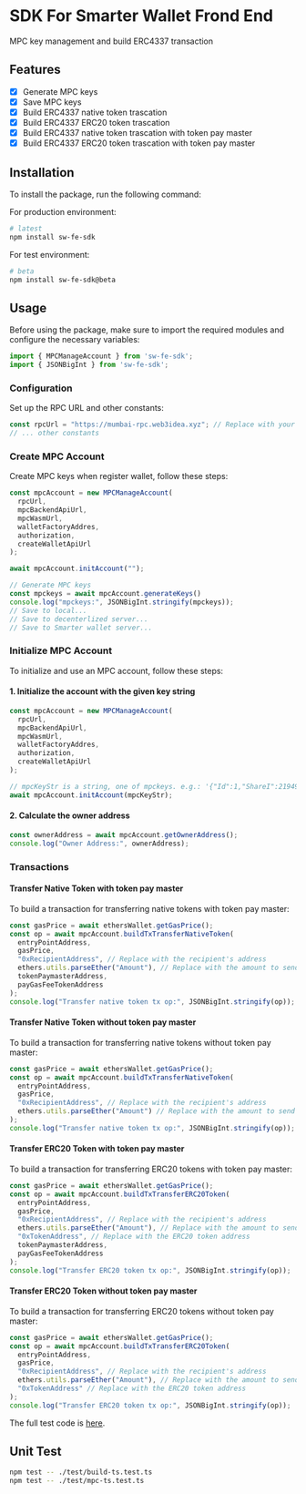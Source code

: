 # SDK For Smarter Wallet Frond End

MPC key management and build ERC4337 transaction

## Features

- [x] Generate MPC keys
- [x] Save MPC keys
- [x] Build ERC4337 native token trascation
- [x] Build ERC4337 ERC20 token trascation
- [x] Build ERC4337 native token trascation with token pay master
- [x] Build ERC4337 ERC20 token trascation with token pay master

## Installation

To install the package, run the following command:

For production environment:

```bash
# latest
npm install sw-fe-sdk
```

For test environment:

```bash
# beta
npm install sw-fe-sdk@beta
```

## Usage

Before using the package, make sure to import the required modules and configure the necessary variables:

```javascript
import { MPCManageAccount } from 'sw-fe-sdk';
import { JSONBigInt } from 'sw-fe-sdk';
```

### Configuration

Set up the RPC URL and other constants:

```javascript
const rpcUrl = "https://mumbai-rpc.web3idea.xyz"; // Replace with your RPC URL
// ... other constants
```

### Create MPC Account

Create MPC keys when register wallet, follow these steps:

```javascript
const mpcAccount = new MPCManageAccount(
  rpcUrl, 
  mpcBackendApiUrl, 
  mpcWasmUrl, 
  walletFactoryAddres, 
  authorization, 
  createWalletApiUrl
);

await mpcAccount.initAccount("");

// Generate MPC keys
const mpckeys = await mpcAccount.generateKeys()
console.log("mpckeys:", JSONBigInt.stringify(mpckeys));
// Save to local...
// Save to decenterlized server...
// Save to Smarter wallet server...
```

### Initialize MPC Account

To initialize and use an MPC account, follow these steps:

#### 1. Initialize the account with the given key string

```javascript
const mpcAccount = new MPCManageAccount(
  rpcUrl, 
  mpcBackendApiUrl, 
  mpcWasmUrl, 
  walletFactoryAddres, 
  authorization, 
  createWalletApiUrl
);

// mpcKeyStr is a string, one of mpckeys. e.g.: '{"Id":1,"ShareI":219499044982805701588892377127447501004150432209403709303384334655408914819632,"PublicKey":{"Curve":"secp256k1","X":97292621653416266750380703637875538596866301353776849812982916816163853412988,"Y":32440693875191451391160231867342089322288044048122424317742935922111154446039},"ChainCode":"013d57fb4dea99754bc3773dedf201f9c555684eab127a529d335663c0063425c9","SharePubKeyMap":{"1":{"Curve":"secp256k1","X":29161051009961544429569809800230777877472024870500305033506395207674118416373,"Y":44796153314212729221467409179106608297103339961871905099986927630538307838333},"2":{"Curve":"secp256k1","X":40713022408703343240041761412242766867715143730321538117446016757996923246685,"Y":54311185172390094674585055235636263490742909410647712991051877387418786801570},"3":{"Curve":"secp256k1","X":36535362237429459090412737650018500331292975515911824642793483191706305761009,"Y":97503616435531946333830622361346685900869373933095170990256609518446036018220}}}'
await mpcAccount.initAccount(mpcKeyStr);
```

#### 2. Calculate the owner address

```javascript
const ownerAddress = await mpcAccount.getOwnerAddress();
console.log("Owner Address:", ownerAddress);
```

### Transactions

#### Transfer Native Token with token pay master

To build a transaction for transferring native tokens with token pay master:

```javascript
const gasPrice = await ethersWallet.getGasPrice();
const op = await mpcAccount.buildTxTransferNativeToken(
  entryPointAddress,
  gasPrice,
  "0xRecipientAddress", // Replace with the recipient's address
  ethers.utils.parseEther("Amount"), // Replace with the amount to send
  tokenPaymasterAddress,
  payGasFeeTokenAddress
);
console.log("Transfer native token tx op:", JSONBigInt.stringify(op));
```

#### Transfer Native Token without token pay master

To build a transaction for transferring native tokens without token pay master:

```javascript
const gasPrice = await ethersWallet.getGasPrice();
const op = await mpcAccount.buildTxTransferNativeToken(
  entryPointAddress,
  gasPrice,
  "0xRecipientAddress", // Replace with the recipient's address
  ethers.utils.parseEther("Amount") // Replace with the amount to send
);
console.log("Transfer native token tx op:", JSONBigInt.stringify(op));
```

#### Transfer ERC20 Token with token pay master

To build a transaction for transferring ERC20 tokens with token pay master:

```javascript
const gasPrice = await ethersWallet.getGasPrice();
const op = await mpcAccount.buildTxTransferERC20Token(
  entryPointAddress,
  gasPrice,
  "0xRecipientAddress", // Replace with the recipient's address
  ethers.utils.parseEther("Amount"), // Replace with the amount to send
  "0xTokenAddress", // Replace with the ERC20 token address
  tokenPaymasterAddress,
  payGasFeeTokenAddress
);
console.log("Transfer ERC20 token tx op:", JSONBigInt.stringify(op));
```

#### Transfer ERC20 Token without token pay master

To build a transaction for transferring ERC20 tokens without token pay master:

```javascript
const gasPrice = await ethersWallet.getGasPrice();
const op = await mpcAccount.buildTxTransferERC20Token(
  entryPointAddress,
  gasPrice,
  "0xRecipientAddress", // Replace with the recipient's address
  ethers.utils.parseEther("Amount"), // Replace with the amount to send
  "0xTokenAddress" // Replace with the ERC20 token address
);
console.log("Transfer ERC20 token tx op:", JSONBigInt.stringify(op));
```

The full test code is [here](https://github.com/smarterwallet/sw-fe-sdk/tree/dev/src/test).

## Unit Test

```bash
npm test -- ./test/build-ts.test.ts
npm test -- ./test/mpc-ts.test.ts
```